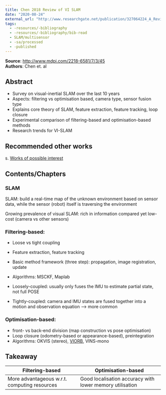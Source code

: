 ```yaml
---
title: Chen 2018 Review of VI SLAM
date: "2020-08-24"
external_url: "http://www.researchgate.net/publication/327064224_A_Review_of_Visual-Inertial_Simultaneous_Localization_and_Mapping_from_Filtering-Based_and_Optimization-Based_Perspectives"
tags:
  - -resources/-bibliography
  - -resources/-bibliography/bib-read
  - SLAM/multisensor
  - -sa/processed
  - -published
---
```


**Source**: <http://www.mdpi.com/2218-6581/7/3/45>  
**Authors**: Chen et. al

## Abstract

*   Survey on visual-inertial SLAM over the last 10 years
*   Aspects: filtering vs optimisation based, camera type, sensor fusion type
*   Explains core theory of SLAM, feature extraction, feature tracking, loop closure
*   Experimental comparison of filtering-based and optimisation-based methods
*   Research trends for VI-SLAM

## Recommended other works
s. [Works of possible interest](bibliography/works-of-interest.md)

## Contents/Chapters
### SLAM
SLAM: build a real-time map of the unknown environment based on sensor data, while the sensor (robot) itself is traversing the environment

Growing prevalence of visual SLAM: rich in information compared yet low-cost (camera vs other sensors)

### Filtering-based:

*   Loose vs tight coupling
*   Feature extraction, feature tracking
*   Basic method framework (three step): propagation, image registration, update
*   Algorithms: MSCKF, Maplab

*   Loosely-coupled: usually only fuses the IMU to estimate partial state, not full POSE
*   Tightly-coupled: camera and IMU states are fused together into a motion and observation equation --> more common

### Optimisation-based:

*   front- vs back-end division (map construction vs pose optimisation)
*   Loop closure (odometry-based or appearance-based), preintegration
*   Algorithms: OKVIS (stereo), [VIORB](bibliography/mur-artal-2017-vi-orb.md), VINS-mono

## Takeaway
| **Filtering-based** | **Optimisation-based** |
| --- | --- |
| More advantageous w.r.t. computing resources | Good localisation accuracy with lower memory utilisation |

